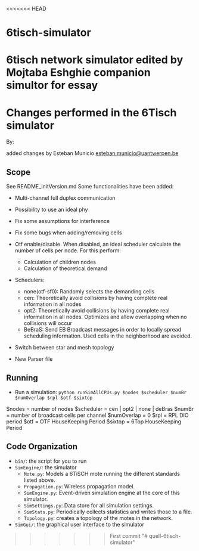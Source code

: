 <<<<<<< HEAD
# 6tisch-simulator
6tisch network simulator edited by Mojtaba Eshghie
companion simultor for essay
=======
Changes performed in the 6Tisch simulator
====================

By:

added changes by Esteban Municio <esteban.municio@uantwerpen.be>

Scope
-----

See README_initVersion.md 
Some functionalities have been added:

- Multi-channel full duplex communication

- Possibility to use an ideal phy

- Fix some assumptions for interference

- Fix some bugs when adding/removing cells

- Otf enable/disable. When disabled, an ideal scheduler calculate the number of cells per node. For this perform:
	- Calculation of children nodes 
	- Calculation of theoretical demand

- Schedulers:
	- none(otf-sf0): Randomly selects the demanding cells
	- cen: Theoretically avoid collisions by having complete real information in all nodes
	- opt2: Theoretically avoid collisions by having complete real information in all nodes. Optimizes and allow overlapping when no collisions will occur
	- BeBraS: Send EB Broadcast messages in order to locally spread scheduling information. Used cells in the neighborhood are avoided.

- Switch between star and mesh topology

- New Parser file


Running
-------
* Run a simulation: `python runSimAllCPUs.py $nodes $scheduler $numBr $numOverlap $rpl $otf $sixtop`

$nodes = number of nodes
$scheduler = cen | opt2 | none | deBras
$numBr = number of broadcast cells per channel
$numOverlap = 0
$rpl = RPL DIO period
$otf = OTF HouseKeeping Period
$sixtop = 6Top HouseKeeping Period


Code Organization
-----------------

* `bin/`: the script for you to run
* `SimEngine/`: the simulator
    * `Mote.py`: Models a 6TiSCH mote running the different standards listed above.
    * `Propagation.py`: Wireless propagation model.
    * `SimEngine.py`: Event-driven simulation engine at the core of this simulator.
    * `SimSettings.py`: Data store for all simulation settings.
    * `SimStats.py`: Periodically collects statistics and writes those to a file.
    * `Topology.py`: creates a topology of the motes in the network.
* `SimGui/`: the graphical user interface to the simulator
>>>>>>> First commit
"# quell-6tisch-simulator" 

